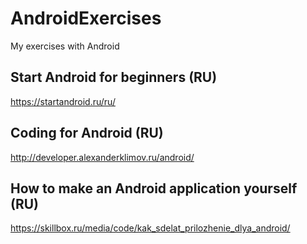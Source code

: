 # AndroidExercises
My exercises with Android

## Start Android for beginners (RU)
https://startandroid.ru/ru/

## Coding for Android (RU)
http://developer.alexanderklimov.ru/android/

## How to make an Android application yourself (RU)
https://skillbox.ru/media/code/kak_sdelat_prilozhenie_dlya_android/

